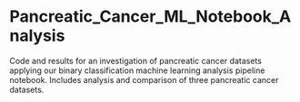 # Pancreatic_Cancer_ML_Notebook_Analysis
Code and results for an investigation of pancreatic cancer datasets applying our binary classification machine learning analysis pipeline notebook.  Includes analysis and comparison of three pancreatic cancer datasets.
